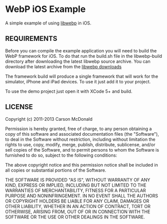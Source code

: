 WebP iOS Example
============================

A simple example of using [libwebp](https://developers.google.com/speed/webp/) in iOS.

## REQUIREMENTS

Before you can compile the example application you will need to build the WebP framework for iOS. To do that run the build.sh file in the libwebp-build directory after downloading the latest libwebp source archive. You can download the latest archive from the [libwebp downloads](https://developers.google.com/speed/webp/download)

The framework build will produce a single framework that will work for the simulator, iPhone and iPad devices. To use it just add it to your project.

To use the demo project just open it with XCode 5+ and build.

## LICENSE

Copyright (c) 2011-2013 Carson McDonald

Permission is hereby granted, free of charge, to any person obtaining a copy
of this software and associated documentation files (the "Software"), to deal
in the Software without restriction, including without limitation the rights
to use, copy, modify, merge, publish, distribute, sublicense, and/or sell
copies of the Software, and to permit persons to whom the Software is
furnished to do so, subject to the following conditions:

The above copyright notice and this permission notice shall be included in
all copies or substantial portions of the Software.

THE SOFTWARE IS PROVIDED "AS IS", WITHOUT WARRANTY OF ANY KIND, EXPRESS OR
IMPLIED, INCLUDING BUT NOT LIMITED TO THE WARRANTIES OF MERCHANTABILITY,
FITNESS FOR A PARTICULAR PURPOSE AND NONINFRINGEMENT. IN NO EVENT SHALL THE
AUTHORS OR COPYRIGHT HOLDERS BE LIABLE FOR ANY CLAIM, DAMAGES OR OTHER
LIABILITY, WHETHER IN AN ACTION OF CONTRACT, TORT OR OTHERWISE, ARISING FROM,
OUT OF OR IN CONNECTION WITH THE SOFTWARE OR THE USE OR OTHER DEALINGS IN
THE SOFTWARE.
